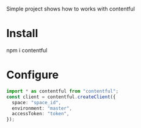 Simple project shows how to works with contentful

# Install

npm i contentful

# Configure

```ts
import * as contentful from "contentful";
const client = contentful.createClient({
  space: "space_id",
  environment: "master",
  accessToken: "token",
});
```
